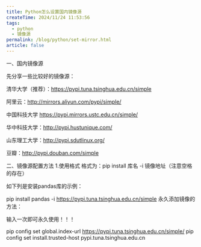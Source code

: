 ```yaml
---
title: Python怎么设置国内镜像源
createTime: 2024/11/24 11:53:56
tags:
  - python
  - 镜像源
permalink: /blog/python/set-mirror.html
article: false
---
```


一、国内镜像源 

先分享一些比较好的镜像源：

清华大学（推荐）：https://pypi.tuna.tsinghua.edu.cn/simple     

阿里云：http://mirrors.aliyun.com/pypi/simple/

中国科技大学 https://pypi.mirrors.ustc.edu.cn/simple/

华中科技大学：http://pypi.hustunique.com/

山东理工大学：http://pypi.sdutlinux.org/

豆瓣：http://pypi.douban.com/simple  

二、镜像源配置方法
     1.使用格式
格式为：pip install 库名 -i 镜像地址（注意空格的存在）

如下列是安装pandas库的示例：

pip install pandas -i https://pypi.tuna.tsinghua.edu.cn/simple 
永久添加镜像的方法：

输入一次即可永久使用！！！

pip config set global.index-url https://pypi.tuna.tsinghua.edu.cn/simple/
pip config set install.trusted-host pypi.tuna.tsinghua.edu.cn

